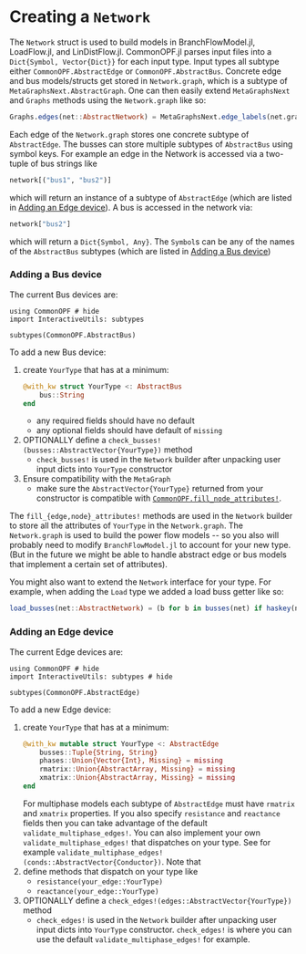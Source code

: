 # Creating a `Network`
The `Network` struct is used to build models in BranchFlowModel.jl, LoadFlow.jl, and LinDistFlow.jl.
CommonOPF.jl parses input files into a `Dict{Symbol, Vector{Dict}}` for each input type. Input types
all subtype either `CommonOPF.AbstractEdge` or `CommonOPF.AbstractBus`. Concrete edge and bus
models/structs get stored in `Network.graph`, which is a subtype of `MetaGraphsNext.AbstractGraph`.
One can then easily extend `MetaGraphsNext` and `Graphs` methods using the `Network.graph` like so:
```julia
Graphs.edges(net::AbstractNetwork) = MetaGraphsNext.edge_labels(net.graph)
```

Each edge of the `Network.graph` stores one concrete subtype of `AbstractEdge`. The busses can store
multiple subtypes of `AbstractBus` using symbol keys. For example an edge in the Network is accessed via a two-tuple of bus strings like
```julia
network[("bus1", "bus2")]
```
which will return an instance of a subtype of `AbstractEdge` (which are listed in [Adding an Edge device](@ref)). A bus is accessed in the network via:
```julia
network["bus2"]
```
which will return a `Dict{Symbol, Any}`. The `Symbol`s can be any of the names of the `AbstractBus` subtypes (which are listed in [Adding a Bus device](@ref))

### Adding a Bus device
The current Bus devices are:
```@example
using CommonOPF # hide
import InteractiveUtils: subtypes

subtypes(CommonOPF.AbstractBus)
```
To add a new Bus device:
1. create `YourType` that has at a minimum:
    ```julia
    @with_kw struct YourType <: AbstractBus
        bus::String
    end
    ```
    - any required fields should have no default
    - any optional fields should have default of `missing`
2. OPTIONALLY define a `check_busses!(busses::AbstractVector{YourType})` method
    - `check_busses!` is used in the `Network` builder after unpacking user input dicts into `YourType` constructor
3. Ensure compatibility with the `MetaGraph`
    - make sure the `AbstractVector{YourType}` returned from your constructor is compatible with [`CommonOPF.fill_node_attributes!`](@ref).

The `fill_{edge,node}_attributes!` methods are used in the `Network` builder to store all the
attributes of `YourType` in the `Network.graph`.  The `Network.graph` is used to build the power
flow models -- so you also will probably need to modify `BranchFlowModel.jl` to account for your new
type. (But in the future we might be able to handle abstract edge or bus models that implement a
certain set of attributes).

You might also want to extend the `Network` interface for your type. For example, when adding the
`Load` type we added a load buss getter like so:
```julia
load_busses(net::AbstractNetwork) = (b for b in busses(net) if haskey(net[b], :Load))
```

### Adding an Edge device
The current Edge devices are:
```@example
using CommonOPF # hide
import InteractiveUtils: subtypes # hide

subtypes(CommonOPF.AbstractEdge)
```
To add a new Edge device:
1. create `YourType` that has at a minimum:
    ```julia
    @with_kw mutable struct YourType <: AbstractEdge
        busses::Tuple{String, String}
        phases::Union{Vector{Int}, Missing} = missing
        rmatrix::Union{AbstractArray, Missing} = missing
        xmatrix::Union{AbstractArray, Missing} = missing
    end
    ```
    For multiphase models each subtype of `AbstractEdge` must have `rmatrix` and `xmatrix`
    properties. If you also specify `resistance` and `reactance` fields then you can take advantage
    of the default `validate_multiphase_edges!`. You can also implement your own
    `validate_multiphase_edges!` that dispatches on your type. See for example
    `validate_multiphase_edges!(conds::AbstractVector{Conductor})`. Note that 
2. define methods that dispatch on your type like
    - `resistance(your_edge::YourType)`
    - `reactance(your_edge::YourType)`
3. OPTIONALLY define a `check_edges!(edges::AbstractVector{YourType})` method
    - `check_edges!` is used in the `Network` builder after unpacking user input dicts into
      `YourType` constructor. `check_edges!` is where you can use the default
      `validate_multiphase_edges!` for example.
